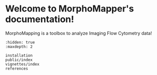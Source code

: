 # Welcome to MorphoMapper's documentation!

MorphoMapping is a toolbox to analyze Imaging Flow Cytometry data!

```{toctree}
:hidden: true
:maxdepth: 2

installation
public/index
vignettes/index
references
```
